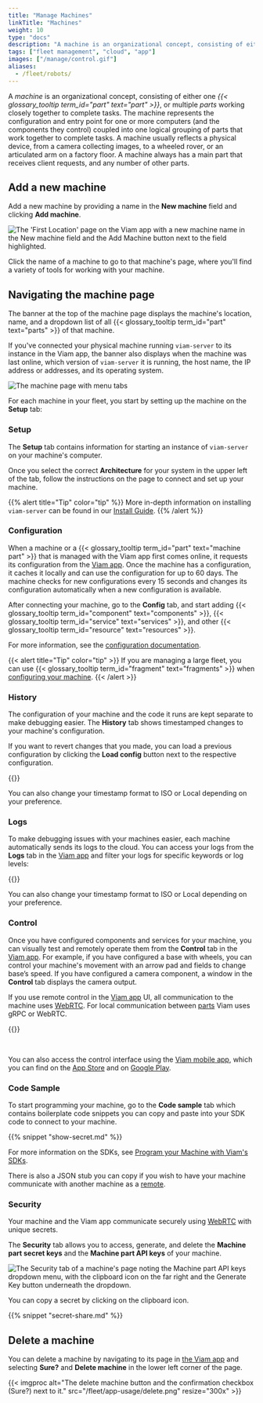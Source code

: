 ```yaml
---
title: "Manage Machines"
linkTitle: "Machines"
weight: 10
type: "docs"
description: "A machine is an organizational concept, consisting of either one or multiple parts working closely together to complete tasks."
tags: ["fleet management", "cloud", "app"]
images: ["/manage/control.gif"]
aliases:
  - /fleet/robots/
---
```


A _machine_ is an organizational concept, consisting of either one <em>{{< glossary_tooltip term_id="part" text="part" >}}</em>, or multiple _parts_ working closely together to complete tasks.
The machine represents the configuration and entry point for one or more computers (and the components they control) coupled into one logical grouping of parts that work together to complete tasks.
A machine usually reflects a physical device, from a camera collecting images, to a wheeled rover, or an articulated arm on a factory floor.
A machine always has a main part that receives client requests, and any number of other parts.

## Add a new machine

Add a new machine by providing a name in the **New machine** field and clicking **Add machine**.

![The 'First Location' page on the Viam app with a new machine name in the New machine field and the Add Machine button next to the field highlighted.](/fleet/app-usage/create-machine.png)

Click the name of a machine to go to that machine's page, where you'll find a variety of tools for working with your machine.

## Navigating the machine page

The banner at the top of the machine page displays the machine's location, name, and a dropdown list of all {{< glossary_tooltip term_id="part" text="parts" >}} of that machine.

If you've connected your physical machine running `viam-server` to its instance in the Viam app, the banner also displays when the machine was last online, which version of `viam-server` it is running, the host name, the IP address or addresses, and its operating system.

![The machine page with menu tabs](/fleet/app-usage/machine-page.png)

For each machine in your fleet, you start by setting up the machine on the **Setup** tab:

### Setup

The **Setup** tab contains information for starting an instance of `viam-server` on your machine's computer.

Once you select the correct **Architecture** for your system in the upper left of the tab, follow the instructions on the page to connect and set up your machine.

{{% alert title="Tip" color="tip" %}}
More in-depth information on installing `viam-server` can be found in our [Install Guide](/get-started/installation/#install-viam-server).
{{% /alert %}}

### Configuration

When a machine or a {{< glossary_tooltip term_id="part" text="machine part" >}} that is managed with the Viam app first comes online, it requests its configuration from the [Viam app](https://app.viam.com).
Once the machine has a configuration, it caches it locally and can use the configuration for up to 60 days.
The machine checks for new configurations every 15 seconds and changes its configuration automatically when a new configuration is available.

After connecting your machine, go to the **Config** tab, and start adding {{< glossary_tooltip term_id="component" text="components" >}}, {{< glossary_tooltip term_id="service" text="services" >}}, and other {{< glossary_tooltip term_id="resource" text="resources" >}}.

For more information, see the [configuration documentation](/build/configure/#the-configure-tab).

{{< alert title="Tip" color="tip" >}}
If you are managing a large fleet, you can use {{< glossary_tooltip term_id="fragment" text="fragments" >}} when [configuring your machine](/build/configure/).
{{< /alert >}}

### History

The configuration of your machine and the code it runs are kept separate to make debugging easier.
The **History** tab shows timestamped changes to your machine's configuration.

If you want to revert changes that you made, you can load a previous configuration by clicking the **Load config** button next to the respective configuration.

{{<gif webm_src="/manage/load-prev-config.webm" mp4_src="/manage/load-prev-config.mp4" alt="Load a previous config from the UI" max-width="800px">}}

You can also change your timestamp format to ISO or Local depending on your preference.

### Logs

To make debugging issues with your machines easier, each machine automatically sends its logs to the cloud.
You can access your logs from the **Logs** tab in the [Viam app](https://app.viam.com) and filter your logs for specific keywords or log levels:

{{<gif webm_src="/manage/log-filtering.webm" mp4_src="/manage/log-filtering.mp4" alt="Filter logs by term of log level in the UI" max-width="800px">}}

You can also change your timestamp format to ISO or Local depending on your preference.

### Control

Once you have configured components and services for your machine, you can visually test and remotely operate them from the **Control** tab in the [Viam app](https://app.viam.com).
For example, if you have configured a base with wheels, you can control your machine's movement with an arrow pad and fields to change base’s speed.
If you have configured a camera component, a window in the **Control** tab displays the camera output.

If you use remote control in the [Viam app](https://app.viam.com) UI, all communication to the machine uses [WebRTC](https://pkg.go.dev/go.viam.com/utils@v0.0.3/rpc#hdr-Connection).
For local communication between [parts](/build/configure/parts-and-remotes/#machine-parts) Viam uses gRPC or WebRTC.

{{<gif webm_src="/manage/control.webm" mp4_src="/manage/control.mp4" alt="Using the control tab" max-width="800px">}}

<br>

You can also access the control interface using the [Viam mobile app](/fleet/#the-viam-mobile-app), which you can find on the [App Store](https://apps.apple.com/vn/app/viam-robotics/id6451424162) and on [Google Play](https://play.google.com/store/apps/details?id=com.viam.viammobile&hl=en&gl=US).

### Code Sample

To start programming your machine, go to the **Code sample** tab which contains boilerplate code snippets you can copy and paste into your SDK code to connect to your machine.

{{% snippet "show-secret.md" %}}

For more information on the SDKs, see [Program your Machine with Viam's SDKs](/build/program/apis/).

There is also a JSON stub you can copy if you wish to have your machine communicate with another machine as a [remote](/build/configure/parts-and-remotes/).

### Security

Your machine and the Viam app communicate securely using [WebRTC](https://pkg.go.dev/go.viam.com/utils@v0.0.3/rpc#hdr-Connection) with unique secrets.

The **Security** tab allows you to access, generate, and delete the **Machine part secret keys** and the **Machine part API keys** of your machine.

![The Security tab of a machine's page noting the Machine part API keys dropdown menu, with the clipboard icon on the far right and the Generate Key button underneath the dropdown.](/fleet/app-usage/machine-secrets.png)

You can copy a secret by clicking on the clipboard icon.

{{% snippet "secret-share.md" %}}

## Delete a machine

You can delete a machine by navigating to its page in [the Viam app](https://app.viam.com) and selecting **Sure?** and **Delete machine** in the lower left corner of the page.

{{< imgproc alt="The delete machine button and the confirmation checkbox (Sure?) next to it." src="/fleet/app-usage/delete.png" resize="300x" >}}
